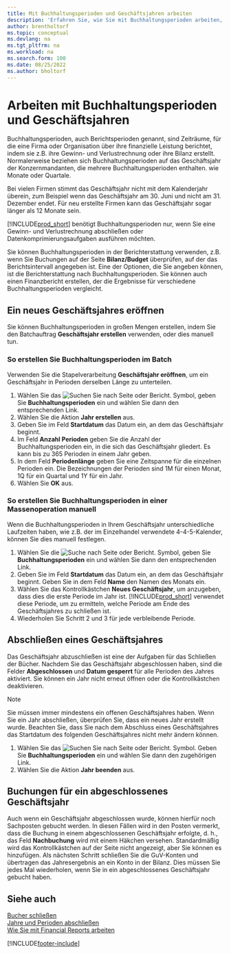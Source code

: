 ```yaml
---
title: Mit Buchhaltungsperioden und Geschäftsjahren arbeiten
description: 'Erfahren Sie, wie Sie mit Buchhaltungsperioden arbeiten, um festzulegen, wann Ihr Unternehmen über Finanzleistung berichtet.'
author: brentholtorf
ms.topic: conceptual
ms.devlang: na
ms.tgt_pltfrm: na
ms.workload: na
ms.search.form: 100
ms.date: 08/25/2022
ms.author: bholtorf
---
```

# <a name="work-with-accounting-periods-and-fiscal-years"></a>Arbeiten mit Buchhaltungsperioden und Geschäftsjahren

Buchhaltungsperioden, auch Berichtsperioden genannt, sind Zeiträume, für die eine Firma oder Organisation über ihre finanzielle Leistung berichtet, indem sie z.B. ihre Gewinn- und Verlustrechnung oder ihre Bilanz erstellt. Normalerweise beziehen sich Buchhaltungsperioden auf das Geschäftsjahr der Konzernmandanten, die mehrere Buchhaltungsperioden enthalten. wie Monate oder Quartale.

Bei vielen Firmen stimmt das Geschäftsjahr nicht mit dem Kalenderjahr überein, zum Beispiel wenn das Geschäftsjahr am 30. Juni und nicht am 31. Dezember endet. Für neu erstellte Firmen kann das Geschäftsjahr sogar länger als 12 Monate sein.  

[!INCLUDE[prod_short](includes/prod_short.md)] benötigt Buchhaltungsperioden nur, wenn Sie eine Gewinn- und Verlustrechnung abschließen oder Datenkomprimierungsaufgaben ausführen möchten.

Sie können Buchhaltungsperioden in der Berichterstattung verwenden, z.B. wenn Sie Buchungen auf der Seite **Bilanz/Budget** überprüfen, auf der das Berichtsintervall angegeben ist. Eine der Optionen, die Sie angeben können, ist die Berichterstattung nach Buchhaltungsperioden. Sie können auch einen Finanzbericht erstellen, der die Ergebnisse für verschiedene Buchhaltungsperioden vergleicht.

## <a name="creating-a-new-fiscal-year"></a>Ein neues Geschäftsjahres eröffnen

Sie können Buchhaltungsperioden in großen Mengen erstellen, indem Sie den Batchauftrag **Geschäftsjahr erstellen** verwenden, oder dies manuell tun.

### <a name="how-to-create-accounting-periods-in-bulk"></a>So erstellen Sie Buchhaltungsperioden im Batch

Verwenden Sie die Stapelverarbeitung **Geschäftsjahr eröffnen**, um ein Geschäftsjahr in Perioden derselben Länge zu unterteilen.  

1. Wählen Sie das ![Suchen Sie nach Seite oder Bericht.](media/ui-search/search_small.png "Nach dem Symbol für „Seite“ oder „Bericht“ suchen") Symbol, geben Sie **Buchhaltungsperioden** ein und wählen Sie dann den entsprechenden Link.  
2. Wählen Sie die Aktion **Jahr erstellen** aus.
3. Geben Sie im Feld **Startdatum** das Datum ein, an dem das Geschäftsjahr beginnt.  
4. Im Feld **Anzahl Perioden** geben Sie die Anzahl der Buchhaltungsperioden ein, in die sich das Geschäftsjahr gliedert. Es kann bis zu 365 Perioden in einem Jahr geben.  
5. In dem Feld **Periodenlänge** geben Sie eine Zeitspanne für die einzelnen Perioden ein. Die Bezeichnungen der Perioden sind 1M für einen Monat, 1Q für ein Quartal und 1Y für ein Jahr.  
6. Wählen Sie **OK** aus.  

### <a name="how-to-create-accounting-periods-manually"></a>So erstellen Sie Buchhaltungsperioden in einer Massenoperation manuell

Wenn die Buchhaltungsperioden in Ihrem Geschäftsjahr unterschiedliche Laufzeiten haben, wie z.B. der im Einzelhandel verwendete 4-4-5-Kalender, können Sie dies manuell festlegen.  
  
1. Wählen Sie die ![Suche nach Seite oder Bericht.](media/ui-search/search_small.png "Suche nach dem Symbol für Seite oder Bericht") Symbol, geben Sie **Buchhaltungsperioden** ein und wählen Sie dann den entsprechenden Link.  
2. Geben Sie im Feld **Startdatum** das Datum ein, an dem das Geschäftsjahr beginnt. Geben Sie in dem Feld **Name** den Namen des Monats ein.  
3. Wählen Sie das Kontrollkästchen **Neues Geschäftsjahr**, um anzugeben, dass dies die erste Periode im Jahr ist. [!INCLUDE[prod_short](includes/prod_short.md)] verwendet diese Periode, um zu ermitteln, welche Periode am Ende des Geschäftsjahres zu schließen ist.
4. Wiederholen Sie Schritt 2 und 3 für jede verbleibende Periode.  

## <a name="closing-a-fiscal-year"></a>Abschließen eines Geschäftsjahres

Das Geschäftsjahr abzuschließen ist eine der Aufgaben für das Schließen der Bücher. Nachdem Sie das Geschäftsjahr abgeschlossen haben, sind die Felder **Abgeschlossen** und **Datum gesperrt** für alle Perioden des Jahres aktiviert. Sie können ein Jahr nicht erneut öffnen oder die Kontrollkästchen deaktivieren.

> [!NOTE]  
> Sie müssen immer mindestens ein offenen Geschäftsjahres haben. Wenn Sie ein Jahr abschließen, überprüfen Sie, dass ein neues Jahr erstellt wurde. Beachten Sie, dass Sie nach dem Abschluss eines Geschäftsjahres das Startdatum des folgenden Geschäftsjahres nicht mehr ändern können.

1. Wählen Sie das ![Suchen Sie nach Seite oder Bericht.](media/ui-search/search_small.png "Symbol „Suche nach Seite oder Bericht“") Symbol. Geben Sie **Buchhaltungsperioden** ein und wählen Sie dann den zugehörigen Link.  
2. Wählen Sie die Aktion **Jahr beenden** aus.  

## <a name="posting-entries-to-a-closed-fiscal-year"></a>Buchungen für ein abgeschlossenes Geschäftsjahr

Auch wenn ein Geschäftsjahr abgeschlossen wurde, können hierfür noch Sachposten gebucht werden. In diesen Fällen wird in den Posten vermerkt, dass die Buchung in einem abgeschlossenen Geschäftsjahr erfolgte, d. h., das Feld **Nachbuchung** wird mit einem Häkchen versehen. Standardmäßig wird das Kontrollkästchen auf der Seite nicht angezeigt, aber Sie können es hinzufügen. Als nächsten Schritt schließen Sie die GuV-Konten und übertragen das Jahresergebnis an ein Konto in der Bilanz. Dies müssen Sie jedes Mal wiederholen, wenn Sie in ein abgeschlossenes Geschäftsjahr gebucht haben.

## <a name="see-also"></a>Siehe auch

[Bucher schließen](year-close-books.md)  
[Jahre und Perioden abschließen](year-close-years-periods.md)  
[Wie Sie mit Financial Reports arbeiten](bi-how-work-account-schedule.md)  

[!INCLUDE[footer-include](includes/footer-banner.md)]
